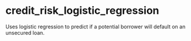 # credit_risk_logistic_regression
Uses logistic regression to predict if a potential borrower will default on an unsecured loan.
